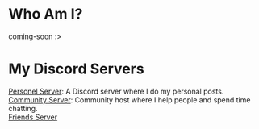 # Who Am I?
coming-soon :>

# My Discord Servers
[Personel Server](https://discord.com/invite/K6C8jt3kaz): A Discord server where I do my personal posts. <br />
[Community Server](https://discord.com/invite/serendia): Community host where I help people and spend time chatting. <br />
[Friends Server](https://discord.gg/P7NSFCWD99)
